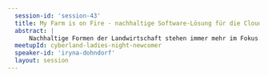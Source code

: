 ```yaml
---
  session-id: 'session-43'
  title: My Farm is on Fire - nachhaltige Software-Lösung für die Cloud mit Google Firebase 
  abstract: |
      Nachhaltige Formen der Landwirtschaft stehen immer mehr im Fokus. Innovative Software kann auch hier helfen ökologische und ökonomische Herausforderungen zu bewältigen. Durch Nutzung der Cloud und Backend-as-a-Service (BaaS) Technologien können solche Anwendungen leichtgewichtig und 'grün' umgesetzt werden. Bei Karakun haben wir auf Basis von Google Firebase eine Lösung für das Forschungsinstitut für biologischen Landbau (FIBL) entwickelt. In diesem Vortrag werden wir nicht nur auf Green IT und nachhaltige Softwareentwicklung eingehen, sondern auch am Beispiel von Google Firebase zeigen, wie sich Applikationen leichtgewichtig auf Basis eines BaaS in der Cloud entwickeln lassen. Hierbei beweisen wir auch, dass wichtige Funktionalitäten wie Security und Data Protection bei solch leichgewichtigen Architekturen nicht zu kurz kommen. 
  meetupId: cyberland-ladies-night-newcomer
  speaker-id: 'iryna-dohndorf'
  layout: session
---
```

